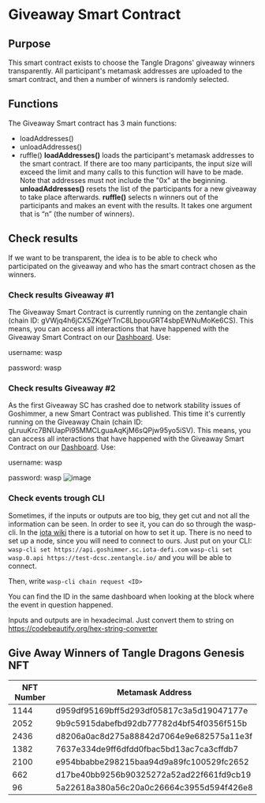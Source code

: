 # Giveaway Smart Contract
## Purpose
This smart contract exists to choose the Tangle Dragons' giveaway winners transparently. All participant's metamask addresses are uploaded to the smart contract, and then a number of winners is randomly selected.
## Functions
The Giveaway Smart contract has 3 main functions:
* loadAddresses()
* unloadAddresses()
* ruffle()
**loadAddresses()** loads the participant's metamask addresses to the smart contract. If there are too many participants, the input size will exceed the limit and many calls to this function will have to be made. Note that addresses must not include the "0x" at the beginning.
**unloadAddresses()** resets the list of the participants for a new giveaway to take place afterwards.
**ruffle()** selects n winners out of the participants and makes an event with the results. It takes one argument that is “n” (the number of winners).

## Check results
If we want to be transparent, the idea is to be able to check who participated on the giveaway and who has the smart contract chosen as the winners.
### Check results Giveaway #1
The Giveaway Smart Contract is currently running on the zentangle chain (chain ID: gVWjq4h6jCX5ZKgeYTnC8LbpouGRT4sbpEWNuMoKe6CS). This means, you can access all interactions that have happened with the Giveaway Smart Contract on our [Dashboard](https://dash-wasp.zentangle.io/chain/gVWjq4h6jCX5ZKgeYTnC8LbpouGRT4sbpEWNuMoKe6CS/contract/31774d34). Use:

username: wasp

password: wasp
### Check results Giveaway #2
As the first Giveaway SC has crashed doe to network stability issues of Goshimmer, a new Smart Contract was published. This time it's currently running on the Giveaway Chain (chain ID: gLruuKrc7BNUapPi95MMCLguaAqKjM6sQPjw95yo5iSV). This means, you can access all interactions that have happened with the Giveaway Smart Contract on our [Dashboard](http://test-dcsc.zentangle.io:7000/chain/gLruuKrc7BNUapPi95MMCLguaAqKjM6sQPjw95yo5iSV/block/7). Use:

username: wasp

password: wasp
![image](https://user-images.githubusercontent.com/41125296/162103300-723db9bc-48d5-41c4-92b2-730ad07d88ce.png)
### Check events trough CLI
Sometimes, if the inputs or outputs are too big, they get cut and not all the information can be seen.
In order to see it, you can do so through the wasp-cli.
In the [iota wiki](https://wiki.iota.org/smart-contracts/guide/chains_and_nodes/running-a-node) there is a tutorial on how to set it up. There is no need to set up a node, since you will need to connect to ours. Just put on your CLI:
`wasp-cli set https://api.goshimmer.sc.iota-defi.com`
`wasp-cli set wasp.0.api https://test-dcsc.zentangle.io/`
and you will be able to connect.


Then, write 
`wasp-cli chain request <ID>`


You can find the ID in the same dashboard when looking at the block where the event in question happened.

Inputs and outputs are in hexadecimal. Just convert them to string on https://codebeautify.org/hex-string-converter

## Give Away Winners of Tangle Dragons Genesis NFT

| NFT Number | Metamask Address
| -------- | -------- |
| 1144     | d959df95169bff5d293df05817c3a5d19047177e  |
| 2052     | 9b9c5915dabefbd92db77782d4bf54f0356f515b  |
| 2436     | d8206a0ac8d275a88842d7064e9e682575a11e3f  |
| 1382     | 7637e334de9ff6dfdd0fbac5bd13ac7ca3cffdb7  |
| 2100     | e954bbabbe298215baa94d9a89fc100529fc2652  |
| 662     | d17be40bb9256b90325272a52ad22f661fd9cb19  |
| 96     | 5a22618a380a56c20a0c26664c3955d594f426e8  |
